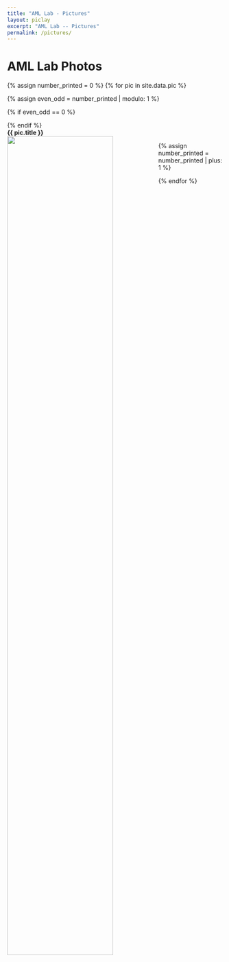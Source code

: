 ```yaml
---
title: "AML Lab - Pictures"
layout: piclay
excerpt: "AML Lab -- Pictures"
permalink: /pictures/
---
```


# AML Lab Photos

{% assign number_printed = 0 %}
{% for pic in site.data.pic %}

{% assign even_odd = number_printed | modulo: 1 %} 

{% if even_odd == 0 %}
<div class="row">
{% endif %}
<div class="clearfix">
<b>{{ pic.title }}</b><br>
<img src="{{ site.url }}{{ site.baseurl }}/images/picpic/{{ pic.image }}" width="70%" style="float: left" />
</div>
  
{% assign number_printed = number_printed | plus: 1 %}
  
</div>

{% endfor %}


<p> &nbsp; </p>



[//]: # (No pictures yet. We will update our activity photos in the future.)

[//]: # ()
[//]: # ()
[//]: # (<div markdown="0" id="carousel" class="carousel slide" data-ride="carousel" data-interval="4000" data-pause="hover" >)

[//]: # (    <!-- Menu -->)

[//]: # (    <ol class="carousel-indicators">)

[//]: # (        <li data-target="#carousel" data-slide-to="0" class="active"></li>)

[//]: # (        <li data-target="#carousel" data-slide-to="1"></li>)

[//]: # (    </ol>)

[//]: # ()
[//]: # (    <!-- Items -->)

[//]: # (    <div class="carousel-inner" markdown="0">)

[//]: # (        <div class="item active">)

[//]: # (            <img src="{{ site.url }}{{ site.baseurl }}/images/homepic/cityu.jpg" alt="Slide 1" />)

[//]: # (        </div>)

[//]: # (        <div class="item">)

[//]: # (            <img src="{{ site.url }}{{ site.baseurl }}/images/homepic/cityu1.jpg" alt="Slide 2" />)

[//]: # (        </div>)

[//]: # (    </div>)

[//]: # (  <a class="left carousel-control" href="#carousel" role="button" data-slide="prev">)

[//]: # (    <span class="glyphicon glyphicon-chevron-left" aria-hidden="true"></span>)

[//]: # (    <span class="sr-only">Previous</span>)

[//]: # (  </a>)

[//]: # (  <a class="right carousel-control" href="#carousel" role="button" data-slide="next">)

[//]: # (    <span class="glyphicon glyphicon-chevron-right" aria-hidden="true"></span>)

[//]: # (    <span class="sr-only">Next</span>)

[//]: # (  </a>)

[//]: # (</div>)

[//]: # (Jump to: [Leiden]&#40;#leiden&#41;, [ETHZ]&#40;#ethz&#41;, [Cornell]&#40;#cornell&#41;, [St Andrews]&#40;#st-andrews&#41;)


[//]: # (## Leiden)

[//]: # (#### Timelapse of our STM assembling [&#40;see LION news item&#41;]&#40;https://www.physics.leidenuniv.nl/index.php?id=11573&news=867&type=lion&ln=EN&#41;:)

[//]: # (<iframe width="560" height="315" src="https://www.youtube.com/embed/3iKvUMv1h5A" frameborder="0" allowfullscreen></iframe>)

[//]: # ()
[//]: # (#### Gallery)

[//]: # (&#40;Right-click *'view image'* to see a larger image.&#41;)

[//]: # ({% assign number_printed = 0 %})

[//]: # ({% for pic in site.data.pictures_Leiden %})

[//]: # ()
[//]: # ({% assign even_odd = number_printed | modulo: 4 %})

[//]: # ()
[//]: # ({% if even_odd == 0 %})

[//]: # (<div class="row">)

[//]: # ({% endif %})

[//]: # ()
[//]: # (<div class="col-sm-3 clearfix">)

[//]: # (<img src="{{ site.url }}{{ site.baseurl }}/images/picpic/Gallery/{{ pic.image }}" class="img-responsive" width="95%" style="float: left" />)

[//]: # (</div>)

[//]: # ()
[//]: # ({% assign number_printed = number_printed | plus: 1 %})

[//]: # ()
[//]: # ({% if even_odd > 2 %})

[//]: # (</div>)

[//]: # ({% endif %})

[//]: # ()
[//]: # ()
[//]: # ({% endfor %})

[//]: # ()
[//]: # ({% assign even_odd = number_printed | modulo: 4 %})

[//]: # ({% if even_odd == 1 %})

[//]: # (</div>)

[//]: # ({% endif %})

[//]: # ()
[//]: # ({% if even_odd == 2 %})

[//]: # (</div>)

[//]: # ({% endif %})

[//]: # ()
[//]: # ({% if even_odd == 3 %})

[//]: # (</div>)

[//]: # ({% endif %})

[//]: # ()
[//]: # (<p> &nbsp; </p>)

[//]: # ()
[//]: # (First advertisement.)

[//]: # (<figure>)

[//]: # (<img src="{{ site.url }}{{ site.baseurl }}/images/picpic/WebpageLeiden_red.jpg" width="60%" >)

[//]: # (</figure>)

[//]: # ()
[//]: # ()
[//]: # (## ETHZ)

[//]: # (From the [group of Andreas Wallraff]&#40;http://www.qudev.ethz.ch/&#41;.)

[//]: # (<figure>)

[//]: # (<img src="{{ site.url }}{{ site.baseurl }}/images/picpic/WebpageETH_red.jpg" width="60%">)

[//]: # (</figure>)

[//]: # ()
[//]: # (## Cornell)

[//]: # (From the [group of Seamus JC Davis]&#40;http://davisgroup.lassp.cornell.edu&#41;.)

[//]: # (<figure>)

[//]: # (<img src="{{ site.url }}{{ site.baseurl }}/images/picpic/WebpageCornell_red.jpg" width="60%">)

[//]: # (</figure>)

[//]: # ()
[//]: # (## St Andrews)

[//]: # (From the [group of Felix Baumberger]&#40;http://dqmp.unige.ch/baumberger/&#41; &#40;now at University of Geneva&#41;.)

[//]: # (<figure>)

[//]: # (<img src="{{ site.url }}{{ site.baseurl }}/images/picpic/WebpageSTA_red.jpg" width="60%">)

[//]: # (</figure>)

